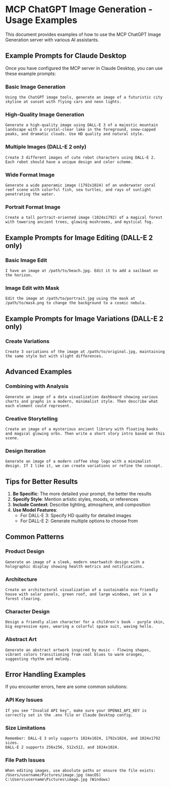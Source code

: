 # MCP ChatGPT Image Generation - Usage Examples

This document provides examples of how to use the MCP ChatGPT Image Generation server with various AI assistants.

## Example Prompts for Claude Desktop

Once you have configured the MCP server in Claude Desktop, you can use these example prompts:

### Basic Image Generation

```
Using the ChatGPT image tools, generate an image of a futuristic city skyline at sunset with flying cars and neon lights.
```

### High-Quality Image Generation

```
Generate a high-quality image using DALL-E 3 of a majestic mountain landscape with a crystal-clear lake in the foreground, snow-capped peaks, and dramatic clouds. Use HD quality and natural style.
```

### Multiple Images (DALL-E 2 only)

```
Create 3 different images of cute robot characters using DALL-E 2. Each robot should have a unique design and color scheme.
```

### Wide Format Image

```
Generate a wide panoramic image (1792x1024) of an underwater coral reef scene with colorful fish, sea turtles, and rays of sunlight penetrating the water.
```

### Portrait Format Image

```
Create a tall portrait-oriented image (1024x1792) of a magical forest with towering ancient trees, glowing mushrooms, and mystical fog.
```

## Example Prompts for Image Editing (DALL-E 2 only)

### Basic Image Edit

```
I have an image at /path/to/beach.jpg. Edit it to add a sailboat on the horizon.
```

### Image Edit with Mask

```
Edit the image at /path/to/portrait.jpg using the mask at /path/to/mask.png to change the background to a cosmic nebula.
```

## Example Prompts for Image Variations (DALL-E 2 only)

### Create Variations

```
Create 3 variations of the image at /path/to/original.jpg, maintaining the same style but with slight differences.
```

## Advanced Examples

### Combining with Analysis

```
Generate an image of a data visualization dashboard showing various charts and graphs in a modern, minimalist style. Then describe what each element could represent.
```

### Creative Storytelling

```
Create an image of a mysterious ancient library with floating books and magical glowing orbs. Then write a short story intro based on this scene.
```

### Design Iteration

```
Generate an image of a modern coffee shop logo with a minimalist design. If I like it, we can create variations or refine the concept.
```

## Tips for Better Results

1. **Be Specific**: The more detailed your prompt, the better the results
2. **Specify Style**: Mention artistic styles, moods, or references
3. **Include Context**: Describe lighting, atmosphere, and composition
4. **Use Model Features**: 
   - For DALL-E 3: Specify HD quality for detailed images
   - For DALL-E 2: Generate multiple options to choose from

## Common Patterns

### Product Design
```
Generate an image of a sleek, modern smartwatch design with a holographic display showing health metrics and notifications.
```

### Architecture
```
Create an architectural visualization of a sustainable eco-friendly house with solar panels, green roof, and large windows, set in a forest clearing.
```

### Character Design
```
Design a friendly alien character for a children's book - purple skin, big expressive eyes, wearing a colorful space suit, waving hello.
```

### Abstract Art
```
Generate an abstract artwork inspired by music - flowing shapes, vibrant colors transitioning from cool blues to warm oranges, suggesting rhythm and melody.
```

## Error Handling Examples

If you encounter errors, here are some common solutions:

### API Key Issues
```
If you see "Invalid API key", make sure your OPENAI_API_KEY is correctly set in the .env file or Claude Desktop config.
```

### Size Limitations
```
Remember: DALL-E 3 only supports 1024x1024, 1792x1024, and 1024x1792 sizes.
DALL-E 2 supports 256x256, 512x512, and 1024x1024.
```

### File Path Issues
```
When editing images, use absolute paths or ensure the file exists:
/Users/username/Pictures/image.jpg (macOS)
C:\Users\username\Pictures\image.jpg (Windows)
```